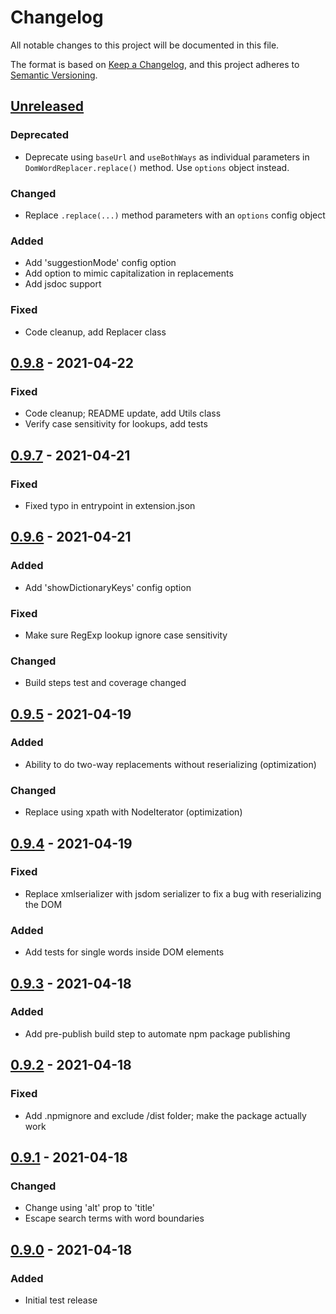 # Changelog
All notable changes to this project will be documented in this file.

The format is based on [Keep a Changelog](https://keepachangelog.com/en/1.0.0/),
and this project adheres to [Semantic Versioning](https://semver.org/spec/v2.0.0.html).

## [Unreleased]
### Deprecated
- Deprecate using `baseUrl` and `useBothWays` as individual parameters in `DomWordReplacer.replace()` method. Use `options` object instead.

### Changed
- Replace `.replace(...)` method parameters with an `options` config object

### Added
- Add 'suggestionMode' config option
- Add option to mimic capitalization in replacements
- Add jsdoc support

### Fixed
- Code cleanup, add Replacer class

## [0.9.8] - 2021-04-22
### Fixed
- Code cleanup; README update, add Utils class
- Verify case sensitivity for lookups, add tests


## [0.9.7] - 2021-04-21
### Fixed
- Fixed typo in entrypoint in extension.json

## [0.9.6] - 2021-04-21
### Added
- Add 'showDictionaryKeys' config option

### Fixed
- Make sure RegExp lookup ignore case sensitivity

### Changed
- Build steps test and coverage changed

## [0.9.5] - 2021-04-19
### Added
- Ability to do two-way replacements without reserializing (optimization)

### Changed
- Replace using xpath with NodeIterator (optimization)

## [0.9.4] - 2021-04-19
### Fixed
- Replace xmlserializer with jsdom serializer to fix a bug with reserializing the DOM

### Added
- Add tests for single words inside DOM elements

## [0.9.3] - 2021-04-18
### Added
- Add pre-publish build step to automate npm package publishing

## [0.9.2] - 2021-04-18
### Fixed
- Add .npmignore and exclude /dist folder; make the package actually work

## [0.9.1] - 2021-04-18
### Changed
- Change using 'alt' prop to 'title'
- Escape search terms with word boundaries

## [0.9.0] - 2021-04-18
### Added
- Initial test release

[Unreleased]: https://github.com/mooeypoo/dom-word-replacer/compare/0.9.8...HEAD
[0.9.8]: https://github.com/mooeypoo/dom-word-replacer/compare/0.9.7...0.9.8
[0.9.7]: https://github.com/mooeypoo/dom-word-replacer/compare/0.9.6...0.9.7
[0.9.6]: https://github.com/mooeypoo/dom-word-replacer/compare/0.9.5...0.9.6
[0.9.5]: https://github.com/mooeypoo/dom-word-replacer/compare/0.9.4...0.9.5
[0.9.4]: https://github.com/mooeypoo/dom-word-replacer/compare/0.9.3...0.9.4
[0.9.3]: https://github.com/mooeypoo/dom-word-replacer/compare/0.9.2...0.9.3
[0.9.2]: https://github.com/mooeypoo/dom-word-replacer/compare/0.9.1...0.9.2
[0.9.1]: https://github.com/mooeypoo/dom-word-replacer/compare/0.9.0...0.9.1
[0.9.0]: https://github.com/mooeypoo/dom-word-replacer/releases/tag/0.9.0
